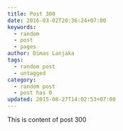 ```yaml
---
title: Post 300
date: 2016-03-02T20:36:24+07:00
keywords:
  - random
  - post
  - pages
author: Dimas Lanjaka
tags:
  - random post
  - untagged
category:
  - random post
  - post has 0
updated: 2015-08-27T14:02:53+07:00
---
```

This is content of post 300